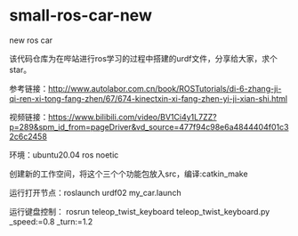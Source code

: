 # small-ros-car-new
new ros car

该代码仓库为在哔站进行ros学习的过程中搭建的urdf文件，分享给大家，求个star。

参考链接：http://www.autolabor.com.cn/book/ROSTutorials/di-6-zhang-ji-qi-ren-xi-tong-fang-zhen/67/674-kinectxin-xi-fang-zhen-yi-ji-xian-shi.html

视频链接：https://www.bilibili.com/video/BV1Ci4y1L7ZZ?p=289&spm_id_from=pageDriver&vd_source=477f94c98e6a4844404f01c32c6c2458

环境：ubuntu20.04 ros noetic

创建新的工作空间，将这个三个个功能包放入src，编译:catkin_make

运行打开节点：roslaunch urdf02 my_car.launch 

运行键盘控制：
rosrun teleop_twist_keyboard teleop_twist_keyboard.py _speed:=0.8 _turn:=1.2
